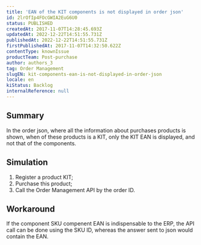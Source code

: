 ```yaml
---
title: 'EAN of the KIT components is not displayed in order json'
id: 2lrOfIp4FOcGWIA2EuG6U0
status: PUBLISHED
createdAt: 2017-11-07T14:28:45.693Z
updatedAt: 2022-12-22T14:51:55.731Z
publishedAt: 2022-12-22T14:51:55.731Z
firstPublishedAt: 2017-11-07T14:32:50.622Z
contentType: knownIssue
productTeam: Post-purchase
author: authors_3
tag: Order Management
slugEN: kit-components-ean-is-not-displayed-in-order-json
locale: en
kiStatus: Backlog
internalReference: null
---
```


## Summary

In the order json, where all the information about purchases products is shown, when of these products is a KIT, only the KIT EAN is displayed, and not that of the components.

## Simulation

1. Register a product KIT;
2. Purchase this product;
3. Call the Order Management API by the order ID.

## Workaround

If the component SKU compenent EAN is indispensable to the ERP, the API call can be done using the SKU ID, whereas the answer sent to json would contain the EAN.

